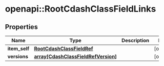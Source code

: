 # openapi::RootCdashClassFieldLinks


## Properties
Name | Type | Description | Notes
------------ | ------------- | ------------- | -------------
**item_self** | [**RootCdashClassFieldRef**](RootCdashClassFieldRef.md) |  | [optional] 
**versions** | [**array[CdashClassFieldRefVersion]**](CdashClassFieldRefVersion.md) |  | [optional] 


